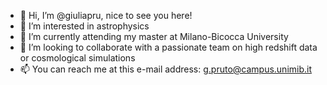 - 👋 Hi, I’m @giuliapru, nice to see you here!
- 👀 I’m interested in astrophysics
- 🌱 I’m currently attending my master at Milano-Bicocca University
- 💞️ I’m looking to collaborate with a passionate team on high redshift data or cosmological simulations
- 📫 You can reach me at this e-mail address: g.pruto@campus.unimib.it

<!---
giuliapru/giuliapru is a ✨ special ✨ repository because its `README.md` (this file) appears on your GitHub profile.
You can click the Preview link to take a look at your changes.
--->
